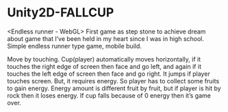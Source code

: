 # Unity2D-FALLCUP
&lt;Endless runner - WebGL>
First game as step stone to achieve dream about game that I’ve been held in my heart since I was in high school.
Simple endless runner type game, mobile build.

Move by touching.
Cup(player) automatically moves horizontally, if it touches the right edge of screen then face and go left, and again if it touches the left edge of screen then face and go right.
It jumps if player touches screen. But, it requires energy. So player has to collect some fruits to gain energy. Energy amount is different fruit by fruit, but if player is hit by rock then it loses energy. 
If cup falls because of 0 energy then it’s game over.
